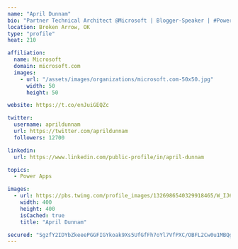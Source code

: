 ```yaml
---
name: "April Dunnam"
bio: "Partner Technical Architect @Microsoft | Blogger-Speaker | #PowerApps, #PowerAutomate, #Office365, #SharePoint | #WIT | #Karaoke Queen"
location: Broken Arrow, OK
type: "profile"
heat: 210

affiliation:
  name: Microsoft
  domain: microsoft.com
  images:
    - url: "/assets/images/organizations/microsoft.com-50x50.jpg"
      width: 50
      height: 50

website: https://t.co/enJuiGEQZc

twitter:
  username: aprildunnam
  url: https://twitter.com/aprildunnam
  followers: 12700

linkedin:
  url: https://www.linkedin.com/public-profile/in/april-dunnam

topics:
  - Power Apps

images:
  - url: https://pbs.twimg.com/profile_images/1326986540329918465/W_IJ6Ih2_400x400.jpg
    width: 400
    height: 400
    isCached: true
    title: "April Dunnam"

secured: "SgzfY2IDYbZkeeePGGFIGYkoak9Xs5UfGfFh7oYl7VfPXC/OBFL2Cw0u1MBQgCOdAqerFjT9osavQY/GmjKvineuVShs1i6CStJNVhuwz2NKr8Qno9f3Ve2WYlLf5jByWBwu3XyheZX/BbrUYZQG33FMuS917F7Fqukk65z+3fm7R5xRMOFWRuttHHll5AM2J+nrLAYhA7Wt0xic7KgmIR3H375c3RpDnYd05AFzD+exOO89o7Jz9IuQies2e73Gxu6i7U/9prKSFDUJjTzlm9LdibyQ3Jc5T61HKel/cro0m5Q+XSyKbxhZlQs8H8I6e05g+vcrHbl3j5oQlZE/esr8IkdQMulvKrQftxeGNNqyNN7vAs0GjpzwKryOHOvC5a+f7rHT/FEuyLAlbFS8QD1P+GFncudOPuOrQEDGLcg=;Zq6g3joHVFzmHL/G4zUteA=="
---
```


